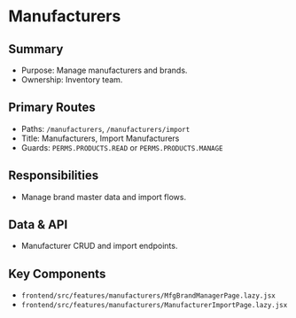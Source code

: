 # Manufacturers

## Summary
- Purpose: Manage manufacturers and brands.
- Ownership: Inventory team.

## Primary Routes
- Paths: `/manufacturers`, `/manufacturers/import`
- Title: Manufacturers, Import Manufacturers
- Guards: `PERMS.PRODUCTS.READ` or `PERMS.PRODUCTS.MANAGE`

## Responsibilities
- Manage brand master data and import flows.

## Data & API
- Manufacturer CRUD and import endpoints.

## Key Components
- `frontend/src/features/manufacturers/MfgBrandManagerPage.lazy.jsx`
- `frontend/src/features/manufacturers/ManufacturerImportPage.lazy.jsx`

